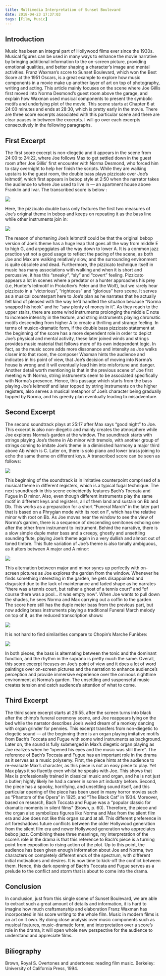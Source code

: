 ```yaml
---
title: Multimedia Interpretation of Sunset Boulevard
date: 2018-04-23 17:37:03
tags: [Film, Music]
---
```


## Introduction

Music has been an integral part of Hollywood films ever since the 1930s. Musical figures can be used in many ways to enhance the movie narrative by bringing additional information to the on-screen picture, providing emotional qualities, and better shaping a character’s image and mental activities. Franz Waxman’s score to Sunset Boulevard, which won the Best Score at the 1951 Oscars, is a great example to explore how music components in a movie make up another layer of art on top of photography, writing and acting. This article mainly focuses on the scene where Joe Gillis first moved into Norma Desmond’s guest room above the garage, and explain how Waxman used musical components to present the symbolic motifs and underlying plot of the movie.  This scene starts at Chapter 6 at 24:00 minutes and ends at 28:30, which is pretty early in the movie. There are three score excerpts associated with this particular scene and there are clear pauses in between the excerpts. I will go over each excerpts consecutively in the following paragraphs.

## First Excerpt

The first score excerpt is non-diegetic and it appears in the scene from 24:00 to 24:22, where Joe follows Max to get settled down in the guest room after Joe Gillis’ first encounter with Norma Desmond, who forced him to stay overnight to help her finish the scripts. While they are walking upstairs to the guest room, the double bass plays pizzicato over Joe’s leitmotif, which first appears in bebop style at 2:50 when the narrator takes the audience to where Joe used to live in — an apartment house above Franklin and Ivar. The transcribed score is below :

![](1.jpg)

<!--truncate-->

Here, the pizzicato double bass only features the first two measures of Joe’s original theme in bebop and keeps on repeating it as the bass line while other instruments join in:

![](2.jpg)

 The reason of shortening Joe’s leitmotif could be that the original bebop version of Joe’s theme has a huge leap that goes all the way from middle E to high G, and arpeggiates all the way down to lower A. It is a common jazz practice yet not a good usage to reflect the pacing of the scene, as both Joe and Max are walking relatively slow, and the surrounding environment is quite obsolete and dead. Furthermore, the pizzicato technique itself in music has many associations with walking and when it is short and percussive, it has this “sneaky”, “sly” and “covert” feeling. Pizzicato appears a lot in scenes where a predator or a hunter approaches his prey (i.e, Hunter’s leitmotif in Prokofiev’s Peter and the Wolf), but we rarely hear pizzicato in a “victorious”, “righteous” and “glorious” hero scene. It serves as a musical counterpart here to Joe’s plan as he narrates that he actually felt kind of pleased with the way he’d handled the situation because “Norma snapped his hook” and he “saw plenty of money in it”. As they reach to the upper stairs, there are some wind instruments prolonging the middle E note to increase intensity in the texture, and string instruments playing chromatic motifs descending from higher A to create a thrilling and strange feeling. In terms of musico-dramatic form, if the double bass pizzicato statement at the beginning of the score has a more dependent role in order to depict Joe’s physical and mental activity, these later joined winds and strings provides music material that follows more of its own independent logic. In fact, as the music score adds more dissonance and intensity as Joe walks closer into that room, the composer Waxman hints the audience and indicates in his point of view, that Joe’s decision of moving into Norma’s house is wrong and it will eventually lead him into misfortune and danger. Another detail worth mentioning is that in the previous scene of Joe first meeting with Norma, string instruments seem to be associated specifically with Norma’s presence. Hence, this passage which starts from the bass playing Joe’s leitmotif and later topped by string instruments on the higher registers, also serves a musical metaphor of Joe’s character being gradually topped by Norma, and his greedy plan  eventually leading to misadventure. 

## Second Excerpt

The second soundtrack plays at 25:17 after Max says “good night” to Joe. This excerpt is also non-diegetic and mainly creates the atmosphere while Joe explores Norma’s garden at the window. The soundtrack starts with strings playing Joe’s theme in Ab minor with tremolo, with another group of strings coming to imitate Joe’s theme in a diminished harmony a major third above Ab which is C. Later on, there is solo piano and lower brass joining to echo the same theme on different keys. A transcribed score can be seen as follows: 

![](3.jpg)

This beginning of the soundtrack is in imitative counterpoint comprised of a musical theme in different registers, which is a typical fugal technique. The next soundtrack in this scene coincidently features Bach’s Toccata and Fugue in D minor. Also, even though different instruments play the same motif in different keys and registers, all of them land and sustain on Bb and Db. This works as a preparation for a short “Funeral March” in the later part that is based on a Phrygian mode with its root on F, which has the relative minor with root on Bb. As Joe moves near the window to see the view of Norma’s garden, there is a sequence of descending semitones echoing one after the other from instrument to instrument. Behind the narrative, there is a slow simple duple meter bass and a creepy, ghostly and unsettling sounding flute, playing Joe’s theme again in a very dullish and almost out of toned timbre. This flute variation of Joe’s theme is also tonally ambiguous, as it alters between A major and A minor:

![](4.jpg)

This alternation between major and minor syncs up perfectly with on-screen pictures as Joe explores the garden from the window. Whenever he finds something interesting in the garden, he gets disappointed and disgusted due to the lack of maintenance and faded shape as he narrates “there was a tennis court, but rather a ghost of a tennis court” and “of course there was a pool… it was empty now”. When Joe wants to pull down the shades, he sees Norma and Max carrying out a coffin to the garden. The score here still has the duple meter bass from the previous part, but now adding brass instruments playing a traditional Funeral March melody on top of it, as the reduced transcription shows:

![](5.jpg)

It is not hard to find similarities compare to Chopin’s Marche Funèbre:

![](6.jpg)

In both pieces, the bass is alternating between the tonic and the dominant function, and the rhythm in the soprano is pretty much the same. Overall, this score excerpt focuses on Joe’s point of view and it does a lot of  word paintings over on-screen pictures and the narration to enhance audience’s perception and provide immersive experience over the ominous nighttime environment at Norma’s garden. The unsettling and suspenseful music creates tension and catch audience’s attention of what to come. 


## Third Excerpt

The third score excerpt starts at 26:55, after the screen turns into black after the chimp’s funeral ceremony scene, and Joe reappears lying on the bed while the narrator describes Joe’s weird dream of a monkey dancing with organ grinder for pennies. This excerpt transfers from non-diegetic to diegetic sound — at the beginning there is an organ playing imitative motifs from Bach’s Toccata and Fugue with some wind instruments as background. Later on, the sound is fully submerged in Max’s diegetic organ playing as Joe realizes when he “opened his eyes and the music was still there”. The reference of Bach’s Toccata and Fugue has an important role in the drama as it serves as a music polysemy. First, the piece hints at the audience to re-evaluate Max’s character, as this piece is not an easy piece to play. Yet Max plays it so fluently even whilst he speaks with Joe. This shows that Max is professionally trained in classical music and organ, and he is not just a butler; highly likely he had a career in some art industry before. Second, the piece has a spooky, horrifying, and unsettling sound itself, and this particular opening of the piece has been used in many horror movies such as “Phantom of the Opera” in 1925, and “The Black Cat” in 1934. Moreover, based on research, Bach Toccata and Fugue was a “popular classic for dramatic moments in silent films” (Brown, p. 60). Therefore, the piece and the organ also symbolizes figures like Norma and Max from the silent film era and Joe does not like this organ sound at all. This different preference in art foreshadows future conflicts between the older Hollywood generation from the silent film era and newer Hollywood generation who appreciates bebop jazz. Combining these three meanings, my interpretation of the score’s role in the drama is that this reference to Bach’s piece is a turning point from exposition to rising action of the plot. Up to this point, the audience has been given enough information about Joe and Norma, two characters on completely different ends of the spectrum, with different initial motivations and desires. It is now time to kick-off the conflict between them. Hence, this dark opening of Bach’s Toccata and Fugue serves as a prelude to the conflict and storm that is about to come into the drama.

## Conclusion

In conclusion, just from this single scene of Sunset Boulevard, we are able to extract such a great amount of details and information, it is hard to imagine how much craftsmanship and elaboration Franz Waxman has incorporated in his score writing to the whole film. Music in modern films is an art on it own. By doing close analysis over music components such as musical features, music-dramatic form, and interpretation over a score’s role in the drama, it will open whole new perspective for the audience to understand and appreciate films. 

## Biliography


Brown, Royal S. Overtones and undertones: reading film music. Berkeley: University of California Press, 1994.

